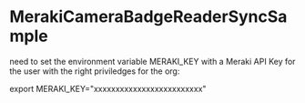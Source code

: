 # MerakiCameraBadgeReaderSyncSample

need to set the environment variable MERAKI_KEY with a Meraki API Key for the user with the right priviledges for the org: 

export MERAKI_KEY="xxxxxxxxxxxxxxxxxxxxxxxxx"